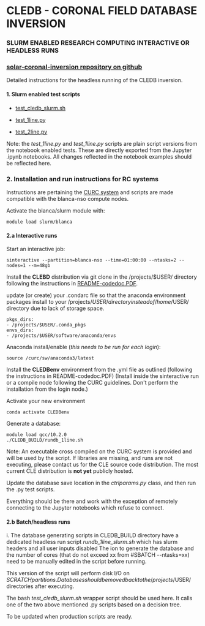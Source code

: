 # **CLEDB - CORONAL FIELD DATABASE INVERSION**
### **SLURM ENABLED RESEARCH COMPUTING INTERACTIVE OR HEADLESS RUNS**

### [solar-coronal-inversion repository on github](https://github.com/arparaschiv/solar-coronal-inversion/)

Detailed instructions for the headless running of the CLEDB inversion.

#### 1. Slurm enabled test scripts 

- [test_cledb_slurm.sh](./test_cledb_slurm.sh)

- [test_1line.py](./test_1line.py)

- [test_2line.py](./test_2line.py)

Note: the *test_1line.py* and *test_1line.py* scripts are plain script versions from the notebook enabled tests. These are directly exported from the Jupyter .ipynb notebooks.
All changes reflected in the notebook examples should be reflected here.

### 2. Installation and run instructions for RC systems

Instructions are pertaining the [CURC system](https://curc.readthedocs.io/en/latest/index.html) and scripts are made compatible with the blanca-nso compute nodes.

Activate the blanca/slurm module with: 

    module load slurm/blanca 

#### 2.a Interactive runs

Start an interactive job:

    sinteractive --partition=blanca-nso --time=01:00:00 --ntasks=2 --nodes=1 --m=48gb

Install the **CLEBD** distribution via git clone in the /projects/$USER/ directory following the instructions in [README-codedoc.PDF](./codedoc-latex/README-CODEDOC.pdf).

update (or create) your .condarc file so that the anaconda environment packages install to your /projects/$USER/ directory instead of /home/$USER/ directory due to lack of storage space.

    pkgs_dirs:
    - /projects/$USER/.conda_pkgs
    envs_dirs:
    - /projects/$USER/software/anaconda/envs

Anaconda install/enable (*this needs to be run for each login*):

    source /curc/sw/anaconda3/latest

Install the **CLEDBenv** environment from the .yml file as outlined (following the instructions in README-codedoc.PDF)
(Install inside the sinteractive run or a compile node following the CURC guidelines. Don't perform the installation from the login node.)

Activate your new environment

    conda activate CLEDBenv

Generate a database:

    module load gcc/10.2.0
    ./CLEDB_BUILD/rundb_1line.sh 

Note: An executable cross compiled on the CURC system is provided and will be used by the script. If libraries are missing, and runs are not executing, please contact us for the CLE source code distribution. The most current CLE distribution is **not yet** publicly hosted.

Update the database save location in the *ctrlparams.py* class, and then run the .py test scripts. 



Everything should be there and work with the exception of remotely connecting to the Jupyter notebooks which refuse to connect.

#### 2.b Batch/headless runs

i. The database generating scripts in CLEDB_BUILD directory have a dedicated headless run script *rundb_1line_slurm.sh* which has slurm headers and all user inputs disabled
The ion to generate the database and the number of cores (that do not exceed xx from #SBATCH --ntasks=xx) need to be manually edited in the script before running. 

This version of the script will perform disk I/O on $SCRATCH partitions. Databases should be moved back to the /projects/$USER/ directories after executing.


The bash *test_cledb_slurm.sh* wrapper script should be used here. It calls one of the two above mentioned .py scripts based on a decision tree.


To be updated when production scripts are ready.